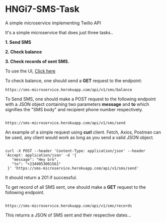 # HNGi7-SMS-Task
A simple microservice implementing Twilio API

It's a simple microservice that does just three tasks..


**1. Send SMS**


**2. Check balance**


**3. Check records of sent SMS.**


To use the UI, [Click here](https://sms-microservice.herokuapp.com/api/v1/sms/ui/)


To check balance, one should send a **GET** request to the endpoint:

```
https://sms-microservice.herokuapp.com/api/v1/sms/balance

```

To Send SMS, one should make a POST request to the following endpoint with a JSON object containing two parameters **message** and **to** which signifies the "SMS body" and recipient phone number respectively.


```

https://sms-microservice.herokuapp.com/api/v1/sms/send

```

An example of a simple request using **curl** client. Fetch, Axios, Postman can be used, any client would work as long as you send a valid JSON object.


```

curl -X POST --header 'Content-Type: application/json' --header 'Accept: application/json' -d '{
   "message": "Hey bro",
   "to": "+2349053001561"
 }' 'https://sms-microservice.herokuapp.com/api/v1/sms/send'

```


It should return a 201 if successful.

To get record of all SMS sent, one should make a **GET** request to the following endpoint.


```

https://sms-microservice.herokuapp.com/api/v1/sms/records

```

This returns a JSON of SMS sent and their respective dates...

